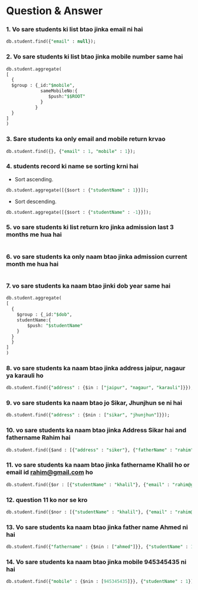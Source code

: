 # Question & Answer

### 1. Vo sare students ki list btao jinka email ni hai 

```sql
db.student.find({"email" : null});
```

### 2. Vo sare students ki list btao jinka mobile number same hai 

```sql
db.student.aggregate(
[
  {
  $group : {_id:"$mobile", 
             sameMobileNo:{
             	$push:"$$ROOT"
             }
           }
  }
]
)
```

### 3. Sare students ka only email and mobile return krvao

```sql
db.student.find({}, {"email" : 1, "mobile" : 1});
```

### 4. students record ki name se sorting krni hai 

- Sort ascending.

```sql
db.student.aggregate([{$sort : {"studentName" : 1}}]);
```

- Sort descending.

```sql
db.student.aggregate([{$sort : {"studentName" : -1}}]);
```

### 5. vo sare students ki list return kro jinka admission last 3 months me hua hai 

```sql
```

### 6. vo sare students ka only naam btao jinka admission current month me hua hai 

```sql
```

### 7. vo sare students ka naam btao jinki dob year same hai 

```sql
db.student.aggregate(
[
  {
  	$group : {_id:"$dob", 
  	studentName:{
  		$push: "$studentName"
  	}
  }
  }
]
)
```

### 8. vo sare students ka naam btao jinka address jaipur, nagaur ya karauli ho 

```sql
db.student.find({"address" : {$in : ["jaipur", "nagaur", "karauli"]}});
```

### 9. vo sare students ka naam btao jo Sikar, Jhunjhun se ni hai 

```sql
db.student.find({"address" : {$nin : ["sikar", "jhunjhun"]}});
```

### 10. vo sare students ka naam btao jinka Address Sikar hai and fathername Rahim hai 

```sql
db.student.find({$and : [{"address" : "siker"}, {"fatherName" : "rahim"}]}, {"studentName" : 1});
```

### 11. vo sare students ka naam btao jinka fathername Khalil ho or email id rahim@gmail.com ho 

```sql
db.student.find({$or : [{"studentName" : "khalil"}, {"email" : "rahim@gmail.com"}]}, {"studentName" : 1});
```

### 12. question 11 ko nor se kro 

```sql
db.student.find({$nor : [{"studentName" : "khalil"}, {"email" : "rahim@gmail.com"}]}, {"studentName" : 1});
```

### 13. Vo sare students ka naam btao jinka father name Ahmed ni hai 

```sql
db.student.find({"fathername" : {$nin : ["ahmed"]}}, {"studentName" : 1})
```

### 14. Vo sare students ka naam btao jinka mobile 945345435 ni hai

```sql
db.student.find({"mobile" : {$nin : [945345435]}}, {"studentName" : 1})
```